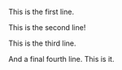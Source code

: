 This is the first line.

This is the second line!

This is the third line.

And a final fourth line. This is it.

